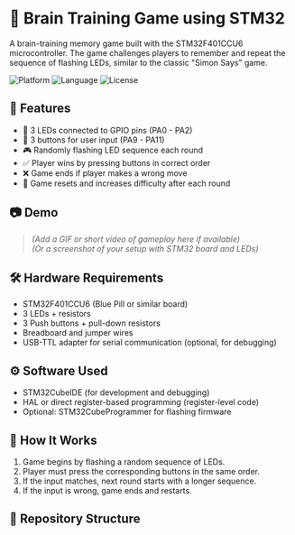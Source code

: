 # 🧠 Brain Training Game using STM32

A brain-training memory game built with the STM32F401CCU6 microcontroller. The game challenges players to remember and repeat the sequence of flashing LEDs, similar to the classic "Simon Says" game.

![Platform](https://img.shields.io/badge/platform-STM32-blue) ![Language](https://img.shields.io/badge/language-C%20(low%20level)-important) ![License](https://img.shields.io/badge/license-MIT-green)

## 🔧 Features

- 🚥 3 LEDs connected to GPIO pins (PA0 - PA2)
- 🔘 3 buttons for user input (PA9 - PA11)
- 🎮 Randomly flashing LED sequence each round
- ✅ Player wins by pressing buttons in correct order
- ❌ Game ends if player makes a wrong move
- 🔄 Game resets and increases difficulty after each round

## 📷 Demo

> _(Add a GIF or short video of gameplay here if available)_  
> _(Or a screenshot of your setup with STM32 board and LEDs)_

## 🛠️ Hardware Requirements

- STM32F401CCU6 (Blue Pill or similar board)
- 3 LEDs + resistors
- 3 Push buttons + pull-down resistors
- Breadboard and jumper wires
- USB-TTL adapter for serial communication (optional, for debugging)

## ⚙️ Software Used

- STM32CubeIDE (for development and debugging)
- HAL or direct register-based programming (register-level code)
- Optional: STM32CubeProgrammer for flashing firmware

## 🧩 How It Works

1. Game begins by flashing a random sequence of LEDs.
2. Player must press the corresponding buttons in the same order.
3. If the input matches, next round starts with a longer sequence.
4. If the input is wrong, game ends and restarts.

## 📁 Repository Structure

